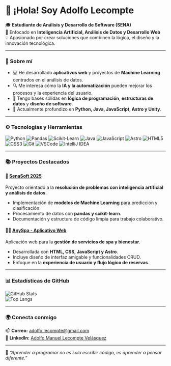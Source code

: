# 👋 ¡Hola! Soy Adolfo Lecompte  

🎓 **Estudiante de Análisis y Desarrollo de Software (SENA)**  
🤖 Enfocado en **Inteligencia Artificial, Análisis de Datos y Desarrollo Web**  
💡 Apasionado por crear soluciones que combinen la lógica, el diseño y la innovación tecnológica.  

---

### 🧠 Sobre mí  
- 💻 He desarrollado **aplicativos web** y proyectos de **Machine Learning** centrados en el análisis de datos.  
- 🔍 Me interesa cómo la **IA y la automatización** pueden mejorar los procesos y la experiencia del usuario.  
- 🧩 Tengo bases sólidas en **lógica de programación**, **estructuras de datos** y **diseño de software**.  
- 🌱 Actualmente profundizo en **Python, Java, JavaScript, Astro y Unity**.  

---

### ⚙️ Tecnologías y Herramientas  

![Python](https://img.shields.io/badge/Python-3776AB?style=for-the-badge&logo=python&logoColor=white)
![Pandas](https://img.shields.io/badge/Pandas-150458?style=for-the-badge&logo=pandas&logoColor=white)
![Scikit-Learn](https://img.shields.io/badge/Scikit--Learn-F7931E?style=for-the-badge&logo=scikit-learn&logoColor=white)
![Java](https://img.shields.io/badge/Java-ED8B00?style=for-the-badge&logo=openjdk&logoColor=white)
![JavaScript](https://img.shields.io/badge/JavaScript-F7DF1E?style=for-the-badge&logo=javascript&logoColor=black)
![Astro](https://img.shields.io/badge/Astro-0C1222?style=for-the-badge&logo=astro&logoColor=FDFDFE)
![HTML5](https://img.shields.io/badge/HTML5-E34F26?style=for-the-badge&logo=html5&logoColor=white)
![CSS3](https://img.shields.io/badge/CSS3-1572B6?style=for-the-badge&logo=css3&logoColor=white)
![Git](https://img.shields.io/badge/Git-F05032?style=for-the-badge&logo=git&logoColor=white)
![VSCode](https://img.shields.io/badge/VS_Code-0078D7?style=for-the-badge&logo=visualstudiocode&logoColor=white)
![IntelliJ IDEA](https://img.shields.io/badge/IntelliJ_IDEA-000000?style=for-the-badge&logo=intellijidea&logoColor=white)

---

### 📚 Proyectos Destacados  

#### 🚀 [SenaSoft 2025](https://github.com/AdolfoLecompteDev/SenaSoft_2025)
Proyecto orientado a la **resolución de problemas con inteligencia artificial y análisis de datos**.  
- Implementación de **modelos de Machine Learning** para predicción y clasificación.  
- Procesamiento de datos con **pandas y scikit-learn**.  
- Documentación y estructura de código limpia para trabajo colaborativo.

#### 💆‍♂️ [AnySpa - Aplicativo Web](https://github.com/AdolfoLecompteDev/AnySpa-Proyecto)
Aplicación web para la **gestión de servicios de spa y bienestar**.  
- Desarrollada con **HTML, CSS, JavaScript y Astro**.  
- Incluye diseño de interfaz amigable y funcionalidades CRUD.  
- Enfoque en la **experiencia de usuario y flujo lógico de reservas**.  

---

### 📊 Estadísticas de GitHub  

![GitHub Stats](https://github-readme-stats.vercel.app/api?username=AdolfoLecompteDev&show_icons=true&theme=tokyonight)  
![Top Langs](https://github-readme-stats.vercel.app/api/top-langs/?username=AdolfoLecompteDev&layout=compact&theme=tokyonight)

---

### 🌍 Conecta conmigo  

📫 **Correo:** [adolfo.lecompte@gmail.com](mailto:adolfo.lecompte@gmail.com)  
🔗 **LinkedIn:** [Adolfo Manuel Lecompte Velásquez](https://www.linkedin.com/in/adolfo-manuel-lecompte-velasquez-671830340/)  

---

💬 *“Aprender a programar no es solo escribir código, es aprender a pensar diferente.”*
